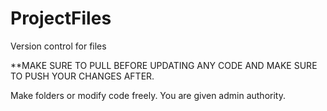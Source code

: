 # ProjectFiles
Version control for files

**MAKE SURE TO PULL BEFORE UPDATING ANY CODE AND MAKE SURE TO PUSH YOUR CHANGES AFTER.

Make folders or modify code freely.
You are given admin authority.
